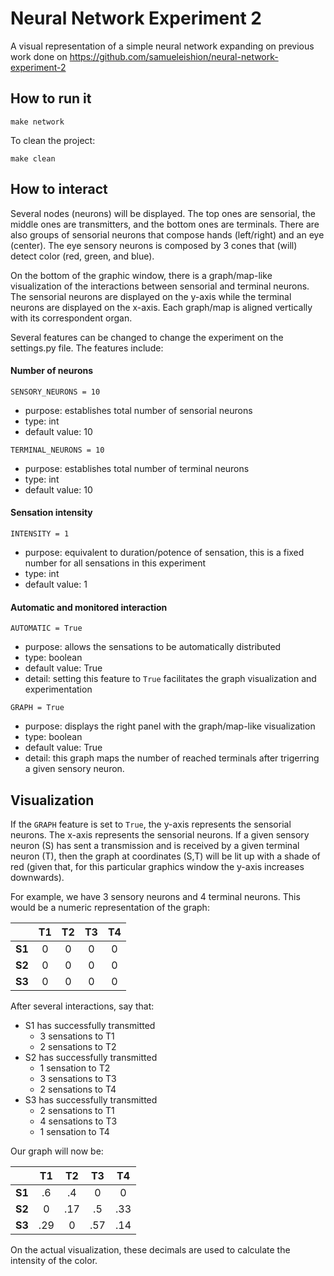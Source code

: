 Neural Network Experiment 2
===========================

A visual representation of a simple neural network expanding on previous work done on https://github.com/samueleishion/neural-network-experiment-2

How to run it
-------------
```
make network 
```

To clean the project: 
``` 
make clean
``` 

How to interact
---------------
Several nodes (neurons) will be displayed. The top ones are sensorial, the middle ones are transmitters, and the bottom ones are terminals. There are also groups of sensorial neurons that compose hands (left/right) and an eye (center). The eye sensory neurons is composed by 3 cones that (will) detect color (red, green, and blue). 

On the bottom of the graphic window, there is a graph/map-like visualization of the interactions between sensorial and terminal neurons. The sensorial neurons are displayed on the y-axis while the terminal neurons are displayed on the x-axis. Each graph/map is aligned vertically with its correspondent organ. 

Several features can be changed to change the experiment on the settings.py file. The features include: 

#### Number of neurons 
``` 
SENSORY_NEURONS = 10 
``` 
* purpose: establishes total number of sensorial neurons 
* type: int 
* default value: 10 

``` 
TERMINAL_NEURONS = 10 
```
* purpose: establishes total number of terminal neurons 
* type: int 
* default value: 10 

#### Sensation intensity 
``` 
INTENSITY = 1 
``` 
* purpose: equivalent to duration/potence of sensation, this is a fixed number for all sensations in this experiment 
* type: int 
* default value: 1 

#### Automatic and monitored interaction 
``` 
AUTOMATIC = True 
``` 
* purpose: allows the sensations to be automatically distributed 
* type: boolean 
* default value: True
* detail: setting this feature to `True` facilitates the graph visualization and experimentation 

```
GRAPH = True 
``` 
* purpose: displays the right panel with the graph/map-like visualization 
* type: boolean 
* default value: True 
* detail: this graph maps the number of reached terminals after trigerring a given sensory neuron. 
 
Visualization
-------------
If the `GRAPH` feature is set to `True`, the y-axis represents the sensorial neurons. The x-axis represents the sensorial neurons. If a given sensory neuron (S) has sent a transmission and is received by a given terminal neuron (T), then the graph at coordinates (S,T) will be lit up with a shade of red (given that, for this particular graphics window the y-axis increases downwards). 

For example, we have 3 sensory neurons and 4 terminal neurons. This would be a numeric representation of the graph: 

|    | T1 | T2 | T3 | T4 | 
| ---- |:-------------:|:-------------:|:-------------:|:-------------:|
| **S1** | 0 | 0 | 0 | 0 |
| **S2** | 0 | 0 | 0 | 0 |
| **S3** | 0 | 0 | 0 | 0 | 

After several interactions, say that: 
* S1 has successfully transmitted 
  * 3 sensations to T1
  * 2 sensations to T2
* S2 has successfully transmitted 
  * 1 sensation to T2
  * 3 sensations to T3 
  * 2 sensations to T4 
* S3 has successfully transmitted 
  * 2 sensations to T1 
  * 4 sensations to T3
  * 1 sensation to T4 

Our graph will now be: 

|    | T1 | T2 | T3 | T4 | 
| ---- |:-------------:|:-------------:|:-------------:|:-------------:|
| **S1** | .6 | .4 | 0 | 0 |
| **S2** | 0 | .17 | .5 | .33 |
| **S3** | .29 | 0 | .57 | .14 | 

On the actual visualization, these decimals are used to calculate the intensity of the color. 